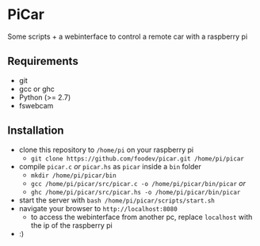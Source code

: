 # PiCar

Some scripts + a webinterface to control a remote car with a raspberry pi

## Requirements
- git
- gcc or ghc
- Python (>= 2.7)
- fswebcam

## Installation
- clone this repository to `/home/pi` on your raspberry pi
    + `git clone https://github.com/foodev/picar.git /home/pi/picar`
- compile `picar.c` _or_ `picar.hs` as `picar` inside a `bin` folder
    + `mkdir /home/pi/picar/bin`
    + `gcc /home/pi/picar/src/picar.c -o /home/pi/picar/bin/picar` _or_
    + `ghc /home/pi/picar/src/picar.hs -o /home/pi/picar/bin/picar`
- start the server with `bash /home/pi/picar/scripts/start.sh`
- navigate your browser to `http://localhost:8080`
    + to access the webinterface from another pc, replace `localhost` with the ip of the raspberry pi
- :)

